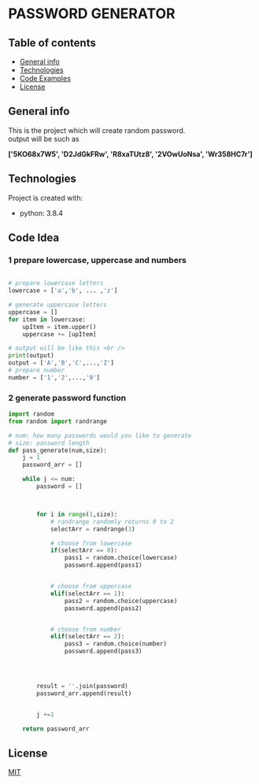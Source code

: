 # PASSWORD GENERATOR

## Table of contents

- [General info](#general-info)
- [Technologies](#technologies)
- [Code Examples](#CodeExamples)
- [License](#License)

## General info

This is the project which will create random password.<br/>
output will be such as <br />

**['5KO68x7W5', 'D2JdGkFRw', 'R8xaTUtz8', '2VOwUoNsa', 'Wr358HC7r']**

## Technologies

Project is created with:

- python: 3.8.4

## Code Idea

### 1 prepare lowercase, uppercase and numbers

```python

# prepare lowercase letters
lowercase = ['a','b', ... ,'z']

# generate uppercase letters
uppercase = []
for item in lowercase:
	upItem = item.upper()
	uppercase += [upItem]

# output will be like this <br />
print(output)
output = ['A','B','C',...,'Z']
# prepare number
number = ['1','2',...,'9']
```

### 2 generate password function

```python
import random
from random import randrange

# num: how many passwords would you like to generate
# size: password length
def pass_generate(num,size):
    j = 1
    password_arr = []

    while j <= num:
        password = []



        for i in range(1,size):
			# randrange randomly returns 0 to 2
            selectArr = randrange(3)

            # choose from lowercase
            if(selectArr == 0):
                pass1 = random.choice(lowercase)
                password.append(pass1)


            # choose from uppercase
            elif(selectArr == 1):
                pass2 = random.choice(uppercase)
                password.append(pass2)


            # choose from number
            elif(selectArr == 2):
                pass3 = random.choice(number)
                password.append(pass3)




        result = ''.join(password)
        password_arr.append(result)


        j +=1

    return password_arr


```

## License

[MIT](https://choosealicense.com/licenses/mit/)
